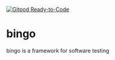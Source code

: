 [![Gitpod Ready-to-Code](https://img.shields.io/badge/Gitpod-Ready--to--Code-blue?logo=gitpod)](https://gitpod.io/#https://github.com/zxdwj1920/bingo) 

# bingo

bingo is a framework for software testing

